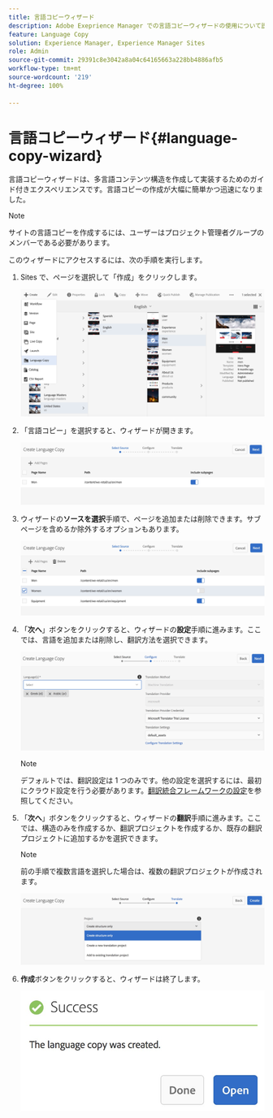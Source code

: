 ```yaml
---
title: 言語コピーウィザード
description: Adobe Exeprience Manager での言語コピーウィザードの使用について説明します。
feature: Language Copy
solution: Experience Manager, Experience Manager Sites
role: Admin
source-git-commit: 29391c8e3042a8a04c64165663a228bb4886afb5
workflow-type: tm+mt
source-wordcount: '219'
ht-degree: 100%

---
```


# 言語コピーウィザード{#language-copy-wizard}

言語コピーウィザードは、多言語コンテンツ構造を作成して実装するためのガイド付きエクスペリエンスです。言語コピーの作成が大幅に簡単かつ迅速になりました。

>[!NOTE]
>
>サイトの言語コピーを作成するには、ユーザーはプロジェクト管理者グループのメンバーである必要があります。

このウィザードにアクセスするには、次の手順を実行します。

1. Sites で、ページを選択して「作成」をクリックします。

   ![chlimage_1-9](assets/chlimage_1-9.jpeg)

1. 「言語コピー」を選択すると、ウィザードが開きます。

   ![chlimage_1-10](assets/chlimage_1-10.jpeg)

1. ウィザードの&#x200B;**ソースを選択**&#x200B;手順で、ページを追加または削除できます。サブページを含めるか除外するオプションもあります。

   ![chlimage_1-11](assets/chlimage_1-11.jpeg)

1. 「**次へ**」ボタンをクリックすると、ウィザードの&#x200B;**設定**&#x200B;手順に進みます。ここでは、言語を追加または削除し、翻訳方法を選択できます。

   ![chlimage_1-12](assets/chlimage_1-12.jpeg)

   >[!NOTE]
   >
   >デフォルトでは、翻訳設定は 1 つのみです。他の設定を選択するには、最初にクラウド設定を行う必要があります。[翻訳統合フレームワークの設定](/help/sites-administering/tc-tic.md)を参照してください。

1. 「**次へ**」ボタンをクリックすると、ウィザードの&#x200B;**翻訳**&#x200B;手順に進みます。ここでは、構造のみを作成するか、翻訳プロジェクトを作成するか、既存の翻訳プロジェクトに追加するかを選択できます。

   >[!NOTE]
   >
   >前の手順で複数言語を選択した場合は、複数の翻訳プロジェクトが作成されます。

   ![chlimage_1-13](assets/chlimage_1-13.jpeg)

1. **作成**&#x200B;ボタンをクリックすると、ウィザードは終了します。

   ![chlimage_1-14](assets/chlimage_1-14.jpeg)
